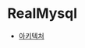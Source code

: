 # RealMysql
* [아키텍처](https://github.com/js988174/RealMysql/blob/main/%EC%95%84%ED%82%A4%ED%85%8D%EC%B2%98.txt)
